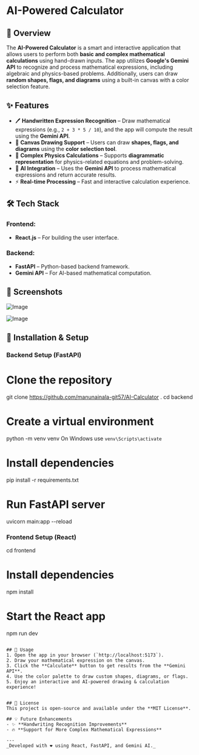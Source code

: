 # AI-Powered Calculator

## 🚀 Overview
The **AI-Powered Calculator** is a smart and interactive application that allows users to perform both **basic and complex mathematical calculations** using hand-drawn inputs. The app utilizes **Google's Gemini API** to recognize and process mathematical expressions, including algebraic and physics-based problems. Additionally, users can draw **random shapes, flags, and diagrams** using a built-in canvas with a color selection feature.

## ✨ Features
- 🖊️ **Handwritten Expression Recognition** – Draw mathematical expressions (e.g., `2 + 3 * 5 / 10`), and the app will compute the result using the **Gemini API**.
- 🎨 **Canvas Drawing Support** – Users can draw **shapes, flags, and diagrams** using the **color selection tool**.
- 🧠 **Complex Physics Calculations** – Supports **diagrammatic representation** for physics-related equations and problem-solving.
- 📡 **AI Integration** – Uses the **Gemini API** to process mathematical expressions and return accurate results.
- ⚡ **Real-time Processing** – Fast and interactive calculation experience.

## 🛠️ Tech Stack
### **Frontend:**
- **React.js** – For building the user interface.

### **Backend:**
- **FastAPI** – Python-based backend framework.
- **Gemini API** – For AI-based mathematical computation.

## 📸 Screenshots
![Image](https://github.com/user-attachments/assets/ff674af0-a111-415d-bdd3-45bbe79498c8)

![Image](https://github.com/user-attachments/assets/8c0ecbe1-1362-45af-86fe-975947d44254)

## 🔧 Installation & Setup
### **Backend Setup (FastAPI)**

# Clone the repository
git clone https://github.com/manunainala-git57/AI-Calculator .
cd backend

# Create a virtual environment
python -m venv venv
On Windows use `venv\Scripts\activate`

# Install dependencies
pip install -r requirements.txt

# Run FastAPI server
uvicorn main:app --reload


### **Frontend Setup (React)**

cd frontend

# Install dependencies
 npm install

# Start the React app
npm run dev
```

## 🚀 Usage
1. Open the app in your browser (`http://localhost:5173`).
2. Draw your mathematical expression on the canvas.
3. Click the **Calculate** button to get results from the **Gemini API**.
4. Use the color palette to draw custom shapes, diagrams, or flags.
5. Enjoy an interactive and AI-powered drawing & calculation experience!


## 📜 License
This project is open-source and available under the **MIT License**.

## 💡 Future Enhancements
- ✨ **Handwriting Recognition Improvements**
- 🔥 **Support for More Complex Mathematical Expressions**

---
_Developed with ❤️ using React, FastAPI, and Gemini AI._


